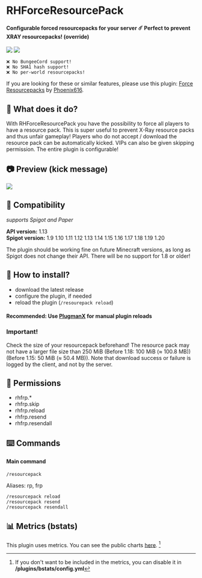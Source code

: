 # RHForceResourcePack
#### Configurable forced resourcepacks for your server ☄️ Perfect to prevent XRAY resourcepacks! (override)

![](https://img.shields.io/bstats/servers/11910?color=green?label=Servers) ![](https://img.shields.io/bstats/players/11910?color=green?label=Players)


```
❌ No BungeeCord support!
❌ No SHA1 hash support!
❌ No per-world resourcepacks!
```
If you are looking for these or similar features, please use this plugin:
[Force Resourcepacks](https://www.spigotmc.org/resources/force-resourcepacks.10499/)
by [Phoenix616](https://www.spigotmc.org/resources/authors/phoenix616.3651/).

## :blue_book: What does it do?
With RHForceResourcePack you have the possibility to force all players to have a resource pack.
This is super useful to prevent X-Ray resource packs and thus unfair gameplay!
Players who do not accept / download the resource pack can be automatically kicked.
VIPs can also be given skipping permission. The entire plugin is configurable!

## :camera: Preview (kick message)
![](https://abload.de/img/screen15zicb.jpg)

## :ticket: Compatibility
*supports Spigot and Paper*   

**API version:**   1.13   
**Spigot version:**   1.9 1.10 1.11 1.12 1.13 1.14 1.15 1.16 1.17 1.18 1.19 1.20   

The plugin should be working fine on future Minecraft versions, as long as Spigot does not change their API. There will be no support for 1.8 or older!

## :floppy_disk: How to install?
+ download the latest release
+ configure the plugin, if needed
+ reload the plugin (`/resourepack reload`)
#### Recommended: Use [PlugmanX](https://www.spigotmc.org/resources/plugmanx.88135/) for manual plugin reloads

### Important!
Check the size of your resourcepack beforehand!
The resource pack may not have a larger file size than 250 MiB (Before 1.18: 100 MiB (≈ 100.8 MB)) (Before 1.15: 50 MiB (≈ 50.4 MB)).
Note that download success or failure is logged by the client, and not by the server.

## :bookmark: Permissions
+ rhfrp.*
+ rhfrp.skip
+ rhfrp.reload
+ rhfrp.resend
+ rhfrp.resendall

## :keyboard: Commands
#### Main command  
```
/resourcepack
```
Aliases: rp, frp

```
/resourcepack reload
/resourcepack resend
/resourcepack resendall
```

## :bar_chart: Metrics (bstats)
This plugin uses metrics. You can see the public charts [here](https://bstats.org/plugin/bukkit/RHForceResourcePack/11910). [^1]
[^1]:If you don't want to be included in the metrics, you can disable it in **/plugins/bstats/config.yml**
